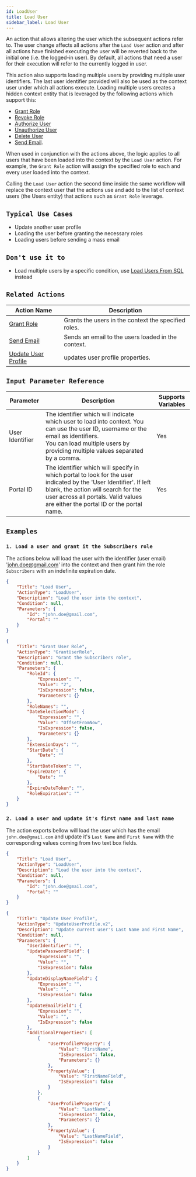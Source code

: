 ```yaml
---
id: LoadUser
title: Load User
sidebar_label: Load User
---
```


An action that allows altering the user which the subsequent actions refer to. The user change affects all actions after the `Load User` action and after all actions have finished executing the user will be reverted back to the initial one (i.e. the logged-in user). By default, all actions that need a user for their execution will refer to the currently logged in user.

This action also supports loading multiple users by providing multiple user identifiers. The last user identifier provided will also be used as the context user under which all actions execute. Loading multiple users creates a hidden context entity that is leveraged by the following actions which support this:

- [Grant Role](/docs/Actions/grant-role.md)
- [Revoke Role](/docs/Actions/revoke-role.md)
- [Authorize User](/docs/Actions/authorize-user.md)
- [Unauthorize User](/docs/Actions/unauthorize-user.md)
- [Delete User](/docs/Actions/delete-user.md)
- [Send Email](/doc/Actions/send-email.md).

When used in conjunction with the actions above, the logic applies to all users that have been loaded into the context by the `Load User` action. For example, the `Grant Role` action will assign the specified role to each and every user loaded into the context.

Calling the `Load User` action the second time inside the same workflow will replace the context user that the actions use and add to the list of context users (the Users entity) that actions such as `Grant Role` leverage.

## `Typical Use Cases`

- Update another user profile
- Loading the user before granting the necessary roles
- Loading users before sending a mass email

## `Don't use it to`

- Load multiple users by a specific condition, use [Load Users From SQL](/docs/actions/load-users-sql.md) instead

## `Related Actions`

| Action Name | Description|
|-------------|------------|
| [Grant Role](/docs/Actions/grant-role.md) | Grants the users in the context the specified roles.|
| [Send Email](/doc/Actions/send-email.md) | Sends an email to the users loaded in the context.|
| [Update User Profile](/docs/Actions/update-user-profile.md) | updates user profile properties. |

## `Input Parameter Reference`

| Parameter     | Description                           | Supports Variables |
|---------------|---------------------------------------|--------------------|
| User Identifier | The identifier which will indicate which user to load into context. You can use the user ID, username or the email as identifiers. <br/> You can load multiple users by providing multiple values separated by a comma. | Yes |
| Portal ID | The identifier which will specify in which portal to look for the user indicated by the 'User Identifier'. If left blank, the action will search for the user across all portals. Valid values are either the portal ID or the portal name. | Yes |

## `Examples`

### `1. Load a user and grant it the Subscribers role`

The actions below will load the user with the identifier (user email) 'john.doe@gmail.com' into the context and then grant him the role `Subscribers` with an indefinite expiration date.

```json
{
    "Title": "Load User",
    "ActionType": "LoadUser",
    "Description": "Load the user into the context",
    "Condition": null,
    "Parameters": {
        "Id": "john.doe@gmail.com",
        "Portal": ""
    }
}
```

```json
{
    "Title": "Grant User Role",
    "ActionType": "GrantUserRole",
    "Description": "Grant the Subscribers role",
    "Condition": null,
    "Parameters": {
        "RoleId": {
            "Expression": "",
            "Value": "2",
            "IsExpression": false,
            "Parameters": {}
        },
        "RoleNames": "",
        "DateSelectionMode": {
            "Expression": "",
            "Value": "OffsetFromNow",
            "IsExpression": false,
            "Parameters": {}
        },
        "ExtensionDays": "",
        "StartDate": {
            "Date": ""
        },
        "StartDateToken": "",
        "ExpireDate": {
            "Date": ""
        },
        "ExpireDateToken": "",
        "RoleExpiration": ""
    }
}
```

### `2. Load a user and update it's first name and last name`

The action exports bellow will load the user which has the email `john.doe@gmail.com` and update it's `Last Name` and `First Name` with the corresponding values coming from two text box fields.

```json
{
    "Title": "Load User",
    "ActionType": "LoadUser",
    "Description": "Load the user into the context",
    "Condition": null,
    "Parameters": {
        "Id": "john.doe@gmail.com",
        "Portal": ""
    }
}
```

```json
{
    "Title": "Update User Profile",
    "ActionType": "UpdateUserProfile.v2",
    "Description": "Update current user's Last Name and First Name",
    "Condition": null,
    "Parameters": {
        "UserIdentifier": "",
        "UpdatePasswordField": {
            "Expression": "",
            "Value": "",
            "IsExpression": false
        },
        "UpdateDisplayNameField": {
            "Expression": "",
            "Value": "",
            "IsExpression": false
        },
        "UpdateEmailField": {
            "Expression": "",
            "Value": "",
            "IsExpression": false
        },
        "AdditionalProperties": [
            {
                "UserProfileProperty": {
                    "Value": "FirstName",
                    "IsExpression": false,
                    "Parameters": {}
                },
                "PropertyValue": {
                    "Value": "FirstNameField",
                    "IsExpression": false
                }
            },
            {
                "UserProfileProperty": {
                    "Value": "LastName",
                    "IsExpression": false,
                    "Parameters": {}
                },
                "PropertyValue": {
                    "Value": "LastNameField",
                    "IsExpression": false
                }
            }
        ]
    }
}
```
